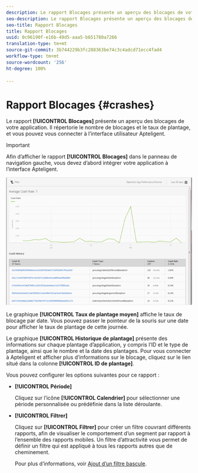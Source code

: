 ```yaml
---
description: Le rapport Blocages présente un aperçu des blocages de votre application. Il répertorie le nombre de blocages et le taux de plantage, et vous pouvez vous connecter à l’interface utilisateur Apteligent.
seo-description: Le rapport Blocages présente un aperçu des blocages de votre application. Il répertorie le nombre de blocages et le taux de plantage, et vous pouvez vous connecter à l’interface utilisateur Apteligent.
seo-title: Rapport Blocages
title: Rapport Blocages
uuid: 0c96190f-e16b-49d5-aaa5-b651780a7266
translation-type: tm+mt
source-git-commit: 3b744229b3fc288363be74c3c4adcd71ecc4fad4
workflow-type: tm+mt
source-wordcount: '256'
ht-degree: 100%

---
```



# Rapport Blocages {#crashes}

Le rapport **[!UICONTROL Blocages]** présente un aperçu des blocages de votre application. Il répertorie le nombre de blocages et le taux de plantage, et vous pouvez vous connecter à l’interface utilisateur Apteligent.

>[!IMPORTANT]
>
>Afin d’afficher le rapport **[!UICONTROL Blocages]** dans le panneau de navigation gauche, vous devez d’abord intégrer votre application à l’interface Apteligent.

![blocages](assets/crashes.png)

Le graphique **[!UICONTROL Taux de plantage moyen]** affiche le taux de blocage par date. Vous pouvez passer le pointeur de la souris sur une date pour afficher le taux de plantage de cette journée.

Le graphique **[!UICONTROL Historique de plantage]** présente des informations sur chaque plantage d’application, y compris l’ID et le type de plantage, ainsi que le nombre et la date des plantages. Pour vous connecter à Apteligent et afficher plus d’informations sur le blocage, cliquez sur le lien situé dans la colonne **[!UICONTROL ID de plantage]**.

Vous pouvez configurer les options suivantes pour ce rapport :

* **[!UICONTROL Période]**

   Cliquez sur l’icône **[!UICONTROL Calendrier]** pour sélectionner une période personnalisée ou prédéfinie dans la liste déroulante.

* **[!UICONTROL Filtrer]**

   Cliquez sur **[!UICONTROL Filtrer]** pour créer un filtre couvrant différents rapports, afin de visualiser le comportement d’un segment par rapport à l’ensemble des rapports mobiles. Un filtre d’attractivité vous permet de définir un filtre qui est appliqué à tous les rapports autres que de cheminement.

   Pour plus d’informations, voir [Ajout d’un filtre bascule](/help/using/usage/reports-customize/t-sticky-filter.md).